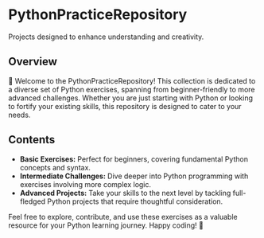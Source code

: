 # PythonPracticeRepository

Projects designed to enhance understanding and creativity.

## Overview

🐍 Welcome to the PythonPracticeRepository! This collection is dedicated to a diverse set of Python exercises, spanning from beginner-friendly to more advanced challenges. Whether you are just starting with Python or looking to fortify your existing skills, this repository is designed to cater to your needs.

## Contents

- **Basic Exercises:** Perfect for beginners, covering fundamental Python concepts and syntax.
- **Intermediate Challenges:** Dive deeper into Python programming with exercises involving more complex logic.
- **Advanced Projects:** Take your skills to the next level by tackling full-fledged Python projects that require thoughtful consideration.

Feel free to explore, contribute, and use these exercises as a valuable resource for your Python learning journey. Happy coding! 🚀
